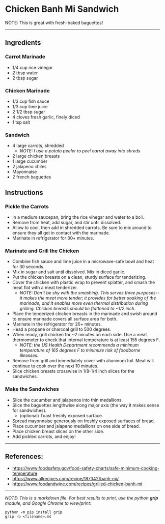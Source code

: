 # Chicken Banh Mi Sandwich
NOTE: This is great with fresh-baked baguettes!
***
## Ingredients

### Carrot Marinade
+ 1/4 cup rice vinegar
+ 2 tbsp water
+ 2 tbsp sugar

### Chicken Marinade
+ 1/3 cup fish sauce
+ 1/3 cup lime juice
+ 2 1/2 tbsp sugar
+ 4 cloves fresh garlic, finely diced
+ 1 tsp salt

### Sandwich
+ 4 large carrots, shredded
  + *NOTE: I use a potato peeler to peel carrot away into shreds*
+ 2 large chicken breasts
+ 1 large cucumber
+ 2 jalapeno chiles
+ Mayonnaise
+ 2 french baguettes

## Instructions

### Pickle the Carrots
+ In a medium saucepan, bring the rice vinegar and water to a boil.
+ Remove from heat, add sugar, and stir until dissolved.
+ Allow to cool, then add in shredded carrots. Be sure to mix around to ensure they all get in contact with the marinade.
+ Marinate in refrigerator for 30+ minutes.

### Marinate and Grill the Chicken
+ Combine fish sauce and lime juice in a microwave-safe bowl and heat for 30 seconds.
+ Mix in sugar and salt until dissolved.  Mix in diced garlic.
+ Put the chicken breasts on a clean, sturdy surface for tenderizing.
+ Cover the chicken with plastic wrap to prevent splatter, and smash the meat flat with a meat tenderizer.
  + *NOTE: Don't be shy with the smashing. This serves three purposes--it makes the meat more tender; it provides for better soaking of the marinade; and it enables more even thermal distribution during grilling. Chicken breasts should be flattened to ~1/2 inch.*
+ Place the tenderized chicken breasts in the marinade and swish around to ensure marinade covers all surface area for both.
+ Marinate in the refrigerator for 20+ minutes.
+ Head a propane or charcoal grill to 500 degrees.
+ When ready, grill chicken for ~2 minutes on each side. Use a meat thermometer to check that internal temperature is at least 155 degrees F.
  + *NOTE: the US Health Department recommends a minimum temperature of 165 degrees F to minimize risk of foodborne illnesses.*
+ Remove from grill and immediately cover with aluminum foil. Meat will continue to cook over the next 10 minutes.
+ Slice chicken breasts crosswise in 1/8-1/4 inch slices for the sandwiches.

### Make the Sandwiches
+ Slice the cucumber and jalapenos into thin medallions.
+ Slice the baguettes lengthwise along major axis (the way it makes sense for sandwiches).
  + (optional) Toast freshly exposed surface.
+ Spread mayonnaise generously on freshly exposed surfaces of bread.
+ Place cucumber and jalapeno medallions on one side of bread.
+ Place chicken breast slices on the other side.
+ Add pickled carrots, and enjoy!

***
## References:

+ https://www.foodsafety.gov/food-safety-charts/safe-minimum-cooking-temperature
+ https://www.allrecipes.com/recipe/187342/banh-mi/
+ https://www.foodandwine.com/recipes/grilled-chicken-banh-mi

***
*NOTE: This is a markdown file. For best results to print, use the python **grip** module, and Google Chrome to view/print:*
```console
python -m pip install grip
grip -b <filename>.md
```
